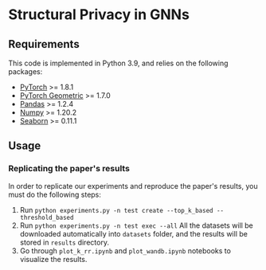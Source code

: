 # Structural Privacy in GNNs

## Requirements

This code is implemented in Python 3.9, and relies on the following packages:  
- [PyTorch](https://pytorch.org/get-started/locally/) >= 1.8.1
- [PyTorch Geometric](https://pytorch-geometric.readthedocs.io/en/latest/notes/installation.html) >= 1.7.0
- [Pandas](https://pandas.pydata.org/pandas-docs/stable/getting_started/install.html) >= 1.2.4
- [Numpy](https://numpy.org/install/) >= 1.20.2
- [Seaborn](https://seaborn.pydata.org/) >= 0.11.1  

## Usage

### Replicating the paper's results
In order to replicate our experiments and reproduce the paper's results, you must do the following steps:  
1. Run ``python experiments.py -n test create --top_k_based --threshold_based ``
2. Run ``python experiments.py -n test exec --all``
   All the datasets will be downloaded automatically into ``datasets`` folder, and the results will be stored in ``results`` directory.
3. Go through ``plot_k_rr.ipynb`` and ``plot_wandb.ipynb`` notebooks to visualize the results.

